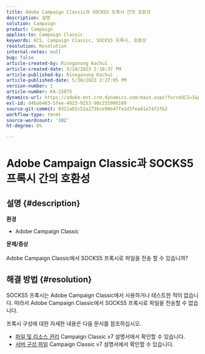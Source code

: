 ```yaml
---
title: Adobe Campaign Classic과 SOCKS5 프록시 간의 호환성
description: 설명
solution: Campaign
product: Campaign
applies-to: Campaign Classic
keywords: KCS, Campaign Classic, SOCKS5 프록시, 호환성
resolution: Resolution
internal-notes: null
bug: false
article-created-by: Rinnganung Kachui .
article-created-date: 5/18/2023 2:10:37 PM
article-published-by: Rinnganung Kachui .
article-published-date: 5/30/2023 2:27:05 PM
version-number: 1
article-number: KA-22075
dynamics-url: https://adobe-ent.crm.dynamics.com/main.aspx?forceUCI=1&pagetype=entityrecord&etn=knowledgearticle&id=b10cebbe-85f5-ed11-8848-6045bd0063aa
exl-id: d4bab483-5fee-4023-9253-90c255906109
source-git-commit: 0311a02c52a273bce96b47fe2d3fea41a74f2fb2
workflow-type: tm+mt
source-wordcount: '102'
ht-degree: 6%

---
```


# Adobe Campaign Classic과 SOCKS5 프록시 간의 호환성

## 설명 {#description}

<b>환경</b>
- Adobe Campaign Classic

<b>문제/증상</b><br><br>Adobe Campaign Classic에서 SOCKS5 프록시로 파일을 전송 할 수 있습니까?<br>

## 해결 방법 {#resolution}


SOCKS5 프록시는 Adobe Campaign Classic에서 사용하거나 테스트한 적이 없습니다. 따라서 Adobe Campaign Classic에서 SOCKS5 프록시로 파일을 전송할 수 없습니다.

프록시 구성에 대한 자세한 내용은 다음 문서를 참조하십시오.

- [파일 및 리소스 관리](https://experienceleague.adobe.com/docs/campaign-classic/using/installing-campaign-classic/additional-configurations/file-res-management.html) Campaign Classic v7 설명서에서 확인할 수 있습니다.
- [서버 구성 파일](https://experienceleague.adobe.com/docs/campaign-classic/using/installing-campaign-classic/appendices/the-server-configuration-file.html) Campaign Classic v7 설명서에서 확인할 수 있습니다.
